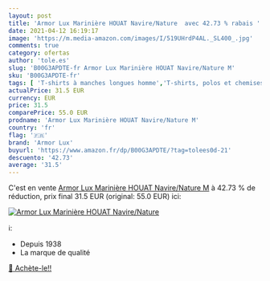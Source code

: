 ```yaml
---
layout: post
title: 'Armor Lux Marinière HOUAT Navire/Nature  avec 42.73 % rabais '
date: 2021-04-12 16:19:17
image: 'https://m.media-amazon.com/images/I/519UHrdP4AL._SL400_.jpg'
comments: true
category: ofertas
author: 'tole.es'
slug: 'B00G3APDTE-fr Armor Lux Marinière HOUAT Navire/Nature M'
sku: 'B00G3APDTE-fr'
tags: [ 'T-shirts à manches longues homme','T-shirts, polos et chemises homme','Vêtements','Vêtements homme','armor lux', ]
actualPrice: 31.5 EUR
currency: EUR
price: 31.5
comparePrice: 55.0 EUR
prodname: 'Armor Lux Marinière HOUAT Navire/Nature M'
country: 'fr'
flag: '🇫🇷'
brand: 'Armor Lux'
buyurl: 'https://www.amazon.fr/dp/B00G3APDTE/?tag=tolees0d-21'
descuento: '42.73'
average: '31.5'
---
```


C'est en vente [Armor Lux Marinière HOUAT Navire/Nature M](https://www.amazon.fr/dp/B00G3APDTE/?tag=tolees0d-21)  à  42.73 % de réduction, prix final  31.5 EUR (original: 55.0 EUR) ici:

[![Armor Lux Marinière HOUAT Navire/Nature ](https://m.media-amazon.com/images/I/519UHrdP4AL._SL400_.jpg)](https://www.amazon.fr/dp/B00G3APDTE/?tag=tolees0d-21)

ℹ️:

- Depuis 1938
- La marque de qualité

[🛒 Achète-le!!](https://www.amazon.fr/dp/B00G3APDTE/?tag=tolees0d-21)
